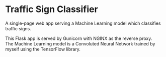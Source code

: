 # Traffic Sign Classifier

A single-page web app serving a Machine Learning model which classifies traffic signs.

This Flask app is served by Gunicorn with NGINX as the reverse proxy.  
The Machine Learning model is a Convoluted Neural Network trained by myself using the TensorFlow library.